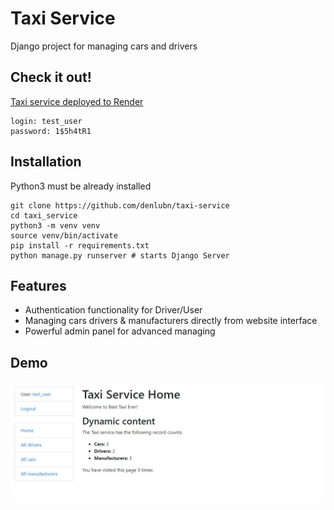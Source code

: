 # Taxi Service

Django project for managing cars and drivers

## Check it out!

[Taxi service deployed to Render](https://akkerman-taxi-service.onrender.com/)

```shell
login: test_user
password: 1$5h4tR1
```

## Installation

Python3 must be already installed

```shell
git clone https://github.com/denlubn/taxi-service
cd taxi_service
python3 -m venv venv
source venv/bin/activate
pip install -r requirements.txt
python manage.py runserver # starts Django Server
```

## Features

* Authentication functionality for Driver/User
* Managing cars drivers & manufacturers directly from website interface
* Powerful admin panel for advanced managing

## Demo

![Website Interface](demo.jpg)